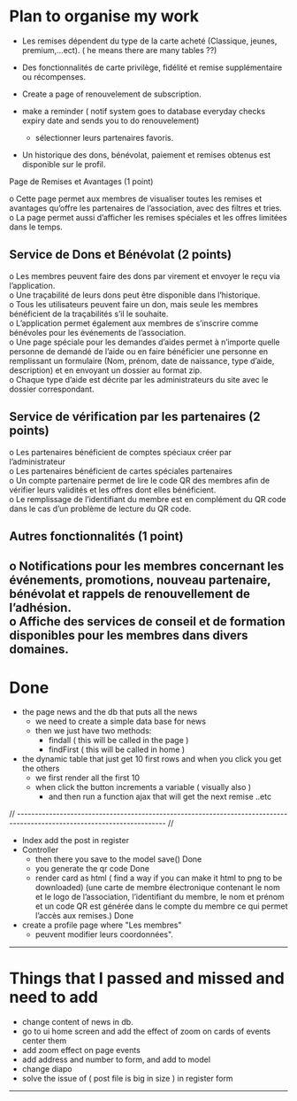# Plan to organise my work


- Les remises dépendent du type de la carte acheté (Classique, jeunes, premium,…ect). ( he means there are many tables ??)

- Des fonctionnalités de carte privilège, fidélité et remise supplémentaire ou récompenses. 

- Create a page of renouvelement de subscription.

- make a reminder ( notif system goes to database everyday checks expiry date
and sends you to do renouvelement) 


  - sélectionner leurs partenaires favoris. 

- Un historique des dons, bénévolat, paiement et remises obtenus est disponible sur le profil.


Page de Remises et Avantages (1 point)

o Cette page permet aux membres de visualiser toutes les remises et avantages qu’offre les
partenaires de l’association, avec des filtres et tries.<br>
o La page permet aussi d’afficher les remises spéciales et les offres limitées dans le temps.

## Service de Dons et Bénévolat (2 points)

o Les membres peuvent faire des dons par virement et envoyer le reçu via l’application.<br>
o Une traçabilité de leurs dons peut être disponible dans l’historique.<br>
o Tous les utilisateurs peuvent faire un don, mais seule les membres bénéficient de la
traçabilités s’il le souhaite.<br>
o L’application permet également aux membres de s’inscrire comme bénévoles pour les
événements de l’association.<br>
o Une page spéciale pour les demandes d’aides permet à n’importe quelle personne de
demandé de l’aide ou en faire bénéficier une personne en remplissant un formulaire (Nom,
prénom, date de naissance, type d’aide, description) et en envoyant un dossier au format
zip.<br>
o Chaque type d’aide est décrite par les administrateurs du site avec le dossier correspondant.


## Service de vérification par les partenaires (2 points)

o Les partenaires bénéficient de comptes spéciaux créer par l’administrateur<br>
o Les partenaires bénéficient de cartes spéciales partenaires<br>
o Un compte partenaire permet de lire le code QR des membres afin de vérifier leurs validités
et les offres dont elles bénéficient.<br>
o Le remplissage de l’identifiant du membre est en complément du QR code dans le cas d’un
problème de lecture du QR code.

## Autres fonctionnalités (1 point)

o Notifications pour les membres concernant les événements, promotions, nouveau
partenaire, bénévolat et rappels de renouvellement de l’adhésion.<br>
o Affiche des services de conseil et de formation disponibles pour les membres dans divers
domaines.
---
# Done
- the page news and the db that puts all the news
  - we need to create a simple data base for news
  - then we just have two methods:
    - findall ( this will be called in the page )
    - findFirst ( this will be called in home )
- the dynamic table that just get 10 first rows and when you click you get the others
  - we first render all the first 10
  - when click the button increments a variable ( visually also )
    - and then run a function ajax that will get the next remise ..etc

// ------------------------------------------------------------------------------------------------------------------------ //

- Index add the post in register
- Controller
  - then there you save to the model save() Done
  - you generate the qr code Done
  - render card as html ( find a way if you can make it html to png to be downloaded)
    (une carte de membre électronique contenant le nom et le logo de
    l’association, l’identifiant du membre, le nom et prénom et un code QR est générée dans
    le compte du membre ce qui permet l’accès aux remises.) Done
- create a profile page where "Les membres"
  - peuvent modifier leurs coordonnées".
---
# Things that I passed and missed and need to add
- change content of news in db.
- go to ui home screen and add the effect of zoom on cards of events center them 
- add zoom effect on page events
- add address and number to form, and add to model 
- change diapo
- solve the issue of ( post file is big in size ) in register form 
---